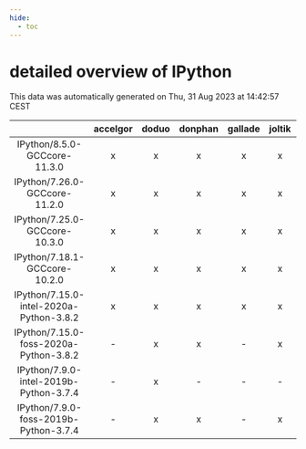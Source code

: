 ```yaml
---
hide:
  - toc
---
```


detailed overview of IPython
============================


This data was automatically generated on Thu, 31 Aug 2023 at 14:42:57 CEST  

| |accelgor|doduo|donphan|gallade|joltik|skitty|swalot|victini|
| :---: | :---: | :---: | :---: | :---: | :---: | :---: | :---: | :---: |
|IPython/8.5.0-GCCcore-11.3.0|x|x|x|x|x|x|x|x|
|IPython/7.26.0-GCCcore-11.2.0|x|x|x|x|x|x|x|x|
|IPython/7.25.0-GCCcore-10.3.0|x|x|x|x|x|x|x|x|
|IPython/7.18.1-GCCcore-10.2.0|x|x|x|x|x|x|x|x|
|IPython/7.15.0-intel-2020a-Python-3.8.2|x|x|x|x|x|x|x|x|
|IPython/7.15.0-foss-2020a-Python-3.8.2|-|x|x|-|x|x|x|x|
|IPython/7.9.0-intel-2019b-Python-3.7.4|-|x|-|-|-|x|-|x|
|IPython/7.9.0-foss-2019b-Python-3.7.4|-|x|x|-|x|x|x|x|
